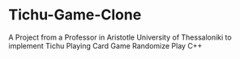 # Tichu-Game-Clone
A Project from a Professor in Aristotle University of Thessaloniki to implement Tichu Playing Card Game Randomize Play C++ 
